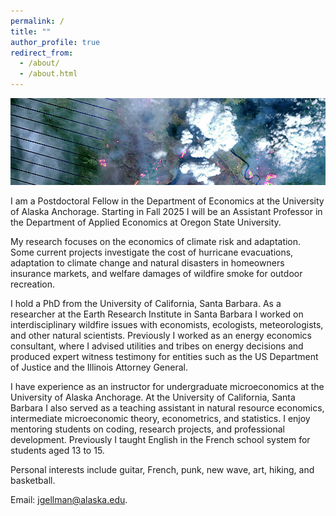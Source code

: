 ```yaml
---
permalink: /
title: ""
author_profile: true
redirect_from: 
  - /about/
  - /about.html
---
```


![](images/ft_mcmurray_wiki.png)

I am a Postdoctoral Fellow in the Department of Economics at the University of Alaska Anchorage. Starting in Fall 2025 I will be an Assistant Professor in the Department of Applied Economics at Oregon State University. 

My research focuses on the economics of climate risk and adaptation. Some current projects investigate the cost of hurricane evacuations, adaptation to climate change and natural disasters in homeowners insurance markets, and welfare damages of wildfire smoke for outdoor recreation. 

I hold a PhD from the University of California, Santa Barbara. As a researcher at the Earth Research Institute in Santa Barbara I worked on interdisciplinary wildfire issues with economists, ecologists, meteorologists, and other natural scientists. Previously I worked as an energy economics consultant, where I advised utilities and tribes on energy decisions and produced expert witness testimony for entities such as the US Department of Justice and the Illinois Attorney General.

I have experience as an instructor for undergraduate microeconomics at the University of Alaska Anchorage. At the University of California, Santa Barbara I also served as a teaching assistant in natural resource economics, intermediate microeconomic theory, econometrics, and statistics. I enjoy mentoring students on coding, research projects, and professional development. Previously I taught English in the French school system for students aged 13 to 15.

Personal interests include guitar, French, punk, new wave, art, hiking, and basketball.

Email: jgellman@alaska.edu.